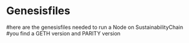 # Genesisfiles
#here are the genesisfiles needed to run a Node on SustainabilityChain 
#you find a GETH version and PARITY version
